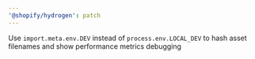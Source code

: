 ```yaml
---
'@shopify/hydrogen': patch
---
```


Use `import.meta.env.DEV` instead of `process.env.LOCAL_DEV` to hash asset filenames and show performance metrics debugging
